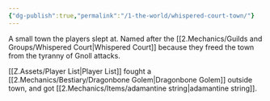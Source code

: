 ```yaml
---
{"dg-publish":true,"permalink":"/1-the-world/whispered-court-town/"}
---
```


A small town the players slept at. Named after the [[2.Mechanics/Guilds and Groups/Whispered Court\|Whispered Court]] because they freed the town from the tyranny of Gnoll attacks. 

[[Z.Assets/Player List\|Player List]] fought a [[2.Mechanics/Bestiary/Dragonbone Golem\|Dragonbone Golem]] outside town, and got [[2.Mechanics/Items/adamantine string\|adamantine string]]. 